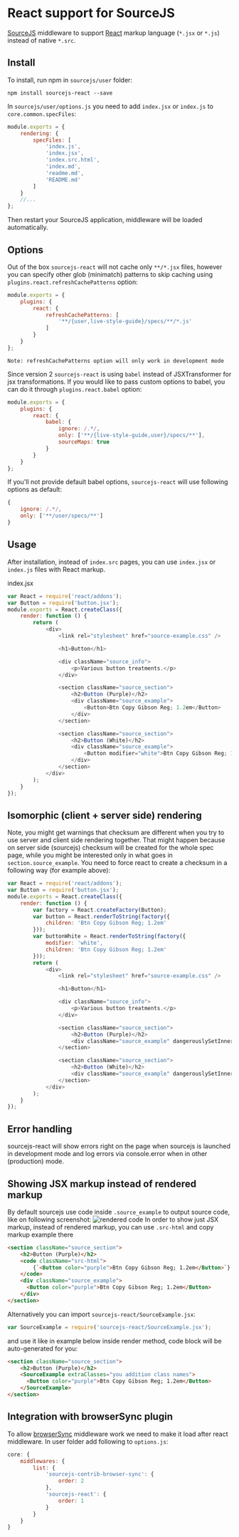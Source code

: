 React support for SourceJS
===============

[SourceJS](http://sourcejs.com) middleware to support [React](https://facebook.github.io/react/) markup language (`*.jsx` or `*.js`) instead of native `*.src`.

## Install

To install, run npm in `sourcejs/user` folder:

```
npm install sourcejs-react --save
```

In `sourcejs/user/options.js` you need to add `index.jsx` or `index.js` to `core.common.specFiles`:
```js
module.exports = {
    rendering: {
        specFiles: [
            'index.js',
            'index.jsx',
            'index.src.html',
            'index.md',
            'readme.md',
            'README.md'
        ]
    }
    //...
};
```

Then restart your SourceJS application, middleware will be loaded automatically.

## Options
Out of the box `sourcejs-react` will not cache only `**/*.jsx` files, however you can specify other glob (minimatch) patterns to skip caching using `plugins.react.refreshCachePatterns` option:
```js
module.exports = {
    plugins: {
        react: {
            refreshCachePatterns: [
                '**/{user,live-style-guide}/specs/**/*.js'
            ]
        }
    }
};
```

```
Note: refreshCachePatterns option will only work in development mode
```

Since version 2 `sourcejs-react` is using `babel` instead of JSXTransformer for jsx transformations. If you would like to pass custom options to babel, you can do it through `plugins.react.babel` option:

```js
module.exports = {
    plugins: {
        react: {
            babel: {
                ignore: /.*/,
                only: ['**/{live-style-guide,user}/specs/**'],
                sourceMaps: true
            }
        }
    }
};
```

If you'll not provide default babel options, `sourcejs-react` will use following options as default:
```js
{
    ignore: /.*/,
    only: ['**/user/specs/**']
}
```

## Usage

After installation, instead of `index.src` pages, you can use `index.jsx` or `index.js` files with React markup.

index.jsx
```js
var React = require('react/addons');
var Button = require('button.jsx');
module.exports = React.createClass({
    render: function () {
        return (
            <div>
                <link rel="stylesheet" href="source-example.css" />

                <h1>Button</h1>

                <div className="source_info">
                    <p>Various button treatments.</p>
                </div>

                <section className="source_section">
                    <h2>Button (Purple)</h2>
                    <div className="source_example">
                        <Button>Btn Copy Gibson Reg; 1.2em</Button>
                    </div>
                </section>

                <section className="source_section">
                    <h2>Button (White)</h2>
                    <div className="source_example">
                        <Button modifier="white">Btn Copy Gibson Reg; 1.2em</Button>
                    </div>
                </section>
            </div>
        );
    }
});
```

## Isomorphic (client + server side) rendering

Note, you might get warnings that checksum are different when you try to use server and client side rendering together. That might happen because on server side (sourcejs) checksum will be created for the whole spec page, while you might be interested only in what goes in `section.source_example`. You need to force react to create a checksum in a following way (for example above):
```js
var React = require('react/addons');
var Button = require('button.jsx');
module.exports = React.createClass({
    render: function () {
        var factory = React.createFactory(Button);
        var button = React.renderToString(factory({
            children: 'Btn Copy Gibson Reg; 1.2em'
        }));
        var buttonWhite = React.renderToString(factory({
            modifier: 'white',
            children: 'Btn Copy Gibson Reg; 1.2em'
        }));
        return (
            <div>
                <link rel="stylesheet" href="source-example.css" />

                <h1>Button</h1>

                <div className="source_info">
                    <p>Various button treatments.</p>
                </div>

                <section className="source_section">
                    <h2>Button (Purple)</h2>
                    <div className="source_example" dangerouslySetInnerHTML={{__html: button}}></div>
                </section>

                <section className="source_section">
                    <h2>Button (White)</h2>
                    <div className="source_example" dangerouslySetInnerHTML={{__html: buttonWhite}}></div>
                </section>
            </div>
        );
    }
});
```

## Error handling

sourcejs-react will show errors right on the page when sourcejs is launched in development mode and log errors via console.error when in other (production) mode.

## Showing JSX markup instead of rendered markup
By default sourcejs use code inside `.source_example` to output source code, like on following screenshot:
![rendered code](https://cloud.githubusercontent.com/assets/3027415/8033889/b37faaaa-0de2-11e5-918e-76fb2ea84a22.png)
In order to show just JSX markup, instead of rendered markup, you can use `.src-html` and copy markup example there
```html
<section className="source_section">
    <h2>Button (Purple)</h2>
    <code className="src-html">
        {`<Button color="purple">Btn Copy Gibson Reg; 1.2em</Button>`}
    </code>
    <div className="source_example">
      <Button color="purple">Btn Copy Gibson Reg; 1.2em</Button>
    </div>
</section>
```

Alternatively you can import `sourcejs-react/SourceExample.jsx`:
```js
var SourceExample = require('sourcejs-react/SourceExample.jsx');
```
and use it like in example below inside render method, code block will be auto-generated for you:
```html
<section className="source_section">
    <h2>Button (Purple)</h2>
    <SourceExample extraClasses="you addition class names">
      <Button color="purple">Btn Copy Gibson Reg; 1.2em</Button>
    </SourceExample>
</section>
```

## Integration with browserSync plugin
To allow [browserSync](https://github.com/sourcejs/sourcejs-contrib-browser-sync) middleware work we need to make it load after react middleware. In user folder add following to `options.js`:
```js
core: {
    middlewares: {
        list: {
            'sourcejs-contrib-browser-sync': {
                order: 2
            },
            'sourcejs-react': {
                order: 1
            }
        }
    }
}
```
